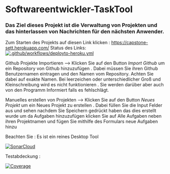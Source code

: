 # Softwareentwickler-TaskTool
### Das Ziel dieses Projekt ist die Verwaltung von Projekten und das hinterlassen von Nachrichten für den nächsten Anwender. 





Zum Starten des Projekts auf diesen Link klicken : https://capstone-sett.herokuapp.com/
Status des Links: [![.github/workflows/deployto-heroku.yml](https://github.com/davidebschke/Softwareentwickler-TaskTool/actions/workflows/deployto-heroku.yml/badge.svg)](https://github.com/davidebschke/Softwareentwickler-TaskTool/actions/workflows/deployto-heroku.yml)

Github Projekte Importieren --> Klicken Sie auf den Button *Import Github* um ein Repository von Github hinzuzufügen . Dabei müssen Sie ihren Github      Benutzernamen eintragen und den Namen vom Repository. Achten Sie dabei auf exakte Namen. Bei leerzeichen oder	unterschiedlicher Groß und Kleinschreibung wird es nicht funktionieren . Sie werden darüber aber auch von den Programm Informiert falls es fehlschlägt.

Manuelles erstellen von Projekten --> Klicken Sie auf den Button *Neues Projekt* um ein Neues Projekt zu erstellen . Dabei füllen Sie die Input Felder aus und sehen nachdem Sie Speichern gedrückt haben das dies erstellt wurde um da Aufgaben hinzuzufügen klicken Sie auf Alle Aufgaben neben ihren Projektnamen und fügen Sie mithilfe des Formulars neue Aufgaben hinzu


Beachten Sie : Es ist ein reines Desktop Tool

[![SonarCloud](https://sonarcloud.io/images/project_badges/sonarcloud-white.svg)](https://sonarcloud.io/summary/new_code?id=davidebschke_Softwareentwickler-TaskTool_backend)

Testabdeckung :

[![Coverage](https://sonarcloud.io/api/project_badges/measure?project=davidebschke_Softwareentwickler-TaskTool_backend&metric=coverage)](https://sonarcloud.io/summary/new_code?id=davidebschke_Softwareentwickler-TaskTool_backend)

